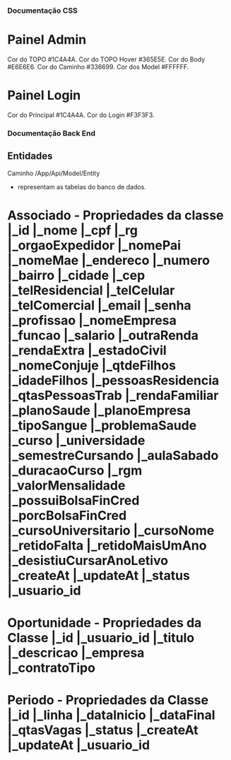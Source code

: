 ### Documentação CSS

# Painel Admin
Cor do TOPO #1C4A4A.
Cor do TOPO Hover #365E5E.
Cor do Body #E6E6E6.
Cor do Caminho #336699.
Cor dos Model #FFFFFF.

# Painel Login
Cor do Principal #1C4A4A.
Cor do Login #F3F3F3.


### Documentação Back End

## Entidades
Caminho /App/Api/Model/Entity <br>
* representam as tabelas do banco de dados.

Associado - Propriedades da classe
 |_id
 |_nome
 |_cpf
 |_rg
 |_orgaoExpedidor
 |_nomePai
 |_nomeMae
 |_endereco
 |_numero
 |_bairro
 |_cidade
 |_cep
 |_telResidencial
 |_telCelular
 |_telComercial
 |_email
 |_senha
 |_profissao
 |_nomeEmpresa
 |_funcao
 |_salario
 |_outraRenda
 |_rendaExtra
 |_estadoCivil
 |_nomeConjuje
 |_qtdeFilhos
 |_idadeFilhos
 |_pessoasResidencia
 |_qtasPessoasTrab
 |_rendaFamiliar
 |_planoSaude
 |_planoEmpresa
 |_tipoSangue
 |_problemaSaude
 |_curso
 |_universidade
 |_semestreCursando
 |_aulaSabado
 |_duracaoCurso
 |_rgm
 |_valorMensalidade
 |_possuiBolsaFinCred
 |_porcBolsaFinCred
 |_cursoUniversitario
 |_cursoNome
 |_retidoFalta
 |_retidoMaisUmAno
 |_desistiuCursarAnoLetivo
 |_createAt
 |_updateAt
 |_status
 |_usuario_id
=======================================================
Oportunidade - Propriedades da Classe
 |_id
 |_usuario_id
 |_titulo
 |_descricao
 |_empresa
 |_contratoTipo
=======================================================
Periodo - Propriedades da Classe
 |_id
 |_linha
 |_dataInicio
 |_dataFinal
 |_qtasVagas
 |_status
 |_createAt
 |_updateAt
 |_usuario_id
=======================================================





